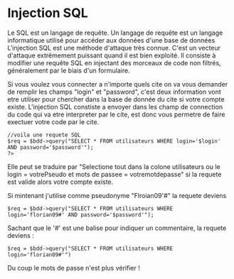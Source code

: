# Injection SQL

Le SQL est un langage de requête. Un langage de requête est un langage informatique utilisé pour accéder aux données d'une base de données
L'injection SQL est une méthode d'attaque très connue. C'est un vecteur d'attaque extrêmement puissant quand il est bien exploité. Il consiste à modifier une requête SQL en injectant des morceaux de code non filtrés, généralement par le biais d'un formulaire.

Si vous voulez vous connecter a n'importe quels cite on va vous demander de remplir les champs "login" et "password", c'est deux information vont etre utiliser pour chercher dans la base de donnée du cite si votre compte existe.
L'injection SQL constiste a envoyer dans les champ de connection du code qui va etre interpreter par le cite, est donc vous permetre de faire exectuer votre code par le cite.

```
//voila une requete SQL
$req = $bdd->query("SELECT * FROM utilisateurs WHERE login='$login' AND password='$password'");
?>
```
Elle peut se traduire par "Selectione tout dans la colone utilisateurs ou le login = votrePseudo et mots de passee = votremotdepasse" si la requete est valide alors votre compte existe.

Si mintenant j'utilise comme pseudonyme "Flroian09'#" la requete deviens 

```
$req = $bdd->query("SELECT * FROM utilisateurs WHERE login='florian09#' AND password='$password'");
```

Sachant que le '#' est une balise pour indiquer un commentaire, la requete deviens :
```
$req = $bdd->query("SELECT * FROM utilisateurs WHERE login='florian09#'")
```

Du coup le mots de passe n'est plus vérifier !